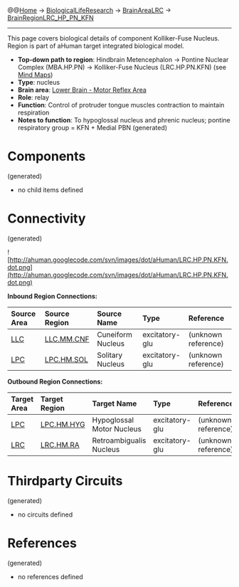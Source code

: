 @@[Home](Home.md) -> [BiologicalLifeResearch](BiologicalLifeResearch.md) -> [BrainAreaLRC](BrainAreaLRC.md) -> [BrainRegionLRC\_HP\_PN\_KFN](BrainRegionLRC_HP_PN_KFN.md)

---


This page covers biological details of component Kolliker-Fuse Nucleus.
Region is part of aHuman target integrated biological model.

  * **Top-down path to region**: Hindbrain Metencephalon -> Pontine Nuclear Complex (MBA.HP.PN) -> Kolliker-Fuse Nucleus (LRC.HP.PN.KFN) (see [Mind Maps](OverallMindMaps.md))
  * **Type**: nucleus
  * **Brain area**: [Lower Brain - Motor Reflex Area](BrainAreaLRC.md)
  * **Role**: relay
  * **Function**: Control of protruder tongue muscles contraction to maintain respiration
  * **Notes to function**: To hypoglossal nucleus and phrenic nucleus; pontine respiratory group = KFN + Medial PBN
(generated)
# Components #
(generated)


  * no child items defined

# Connectivity #
(generated)


![http://ahuman.googlecode.com/svn/images/dot/aHuman/LRC.HP.PN.KFN.dot.png](http://ahuman.googlecode.com/svn/images/dot/aHuman/LRC.HP.PN.KFN.dot.png)

**Inbound Region Connections:**

| **Source Area** | **Source Region** | **Source Name** | **Type** | **Reference** |
|:----------------|:------------------|:----------------|:---------|:--------------|
| [LLC](BrainAreaLLC.md) | [LLC.MM.CNF](BrainRegionLLC_MM_CNF.md) | Cuneiform Nucleus | excitatory-glu | (unknown reference) |
| [LPC](BrainAreaLPC.md) | [LPC.HM.SOL](BrainRegionLPC_HM_SOL.md) | Solitary Nucleus | excitatory-glu | (unknown reference) |

**Outbound Region Connections:**

| **Target Area** | **Target Region** | **Target Name** | **Type** | **Reference** |
|:----------------|:------------------|:----------------|:---------|:--------------|
| [LPC](BrainAreaLPC.md) | [LPC.HM.HYG](BrainRegionLPC_HM_HYG.md) | Hypoglossal Motor Nucleus | excitatory-glu | (unknown reference) |
| [LRC](BrainAreaLRC.md) | [LRC.HM.RA](BrainRegionLRC_HM_RA.md) | Retroambigualis Nucleus | excitatory-glu | (unknown reference) |

# Thirdparty Circuits #
(generated)

  * no circuits defined

# References #
(generated)

  * no references defined
